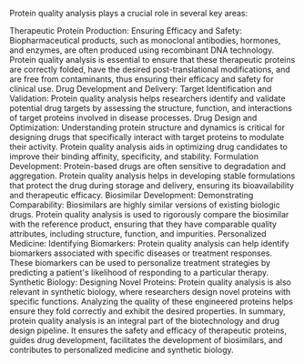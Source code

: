 Protein quality analysis plays a crucial role in several key areas:

Therapeutic Protein Production:
Ensuring Efficacy and Safety: Biopharmaceutical products, such as monoclonal antibodies, hormones, and enzymes, are often produced using recombinant DNA technology. Protein quality analysis is essential to ensure that these therapeutic proteins are correctly folded, have the desired post-translational modifications, and are free from contaminants, thus ensuring their efficacy and safety for clinical use.
Drug Development and Delivery:
Target Identification and Validation: Protein quality analysis helps researchers identify and validate potential drug targets by assessing the structure, function, and interactions of target proteins involved in disease processes.
Drug Design and Optimization: Understanding protein structure and dynamics is critical for designing drugs that specifically interact with target proteins to modulate their activity. Protein quality analysis aids in optimizing drug candidates to improve their binding affinity, specificity, and stability.
Formulation Development: Protein-based drugs are often sensitive to degradation and aggregation. Protein quality analysis helps in developing stable formulations that protect the drug during storage and delivery, ensuring its bioavailability and therapeutic efficacy.
Biosimilar Development:
Demonstrating Comparability: Biosimilars are highly similar versions of existing biologic drugs. Protein quality analysis is used to rigorously compare the biosimilar with the reference product, ensuring that they have comparable quality attributes, including structure, function, and impurities.
Personalized Medicine:
Identifying Biomarkers: Protein quality analysis can help identify biomarkers associated with specific diseases or treatment responses. These biomarkers can be used to personalize treatment strategies by predicting a patient's likelihood of responding to a particular therapy.
Synthetic Biology:
Designing Novel Proteins: Protein quality analysis is also relevant in synthetic biology, where researchers design novel proteins with specific functions. Analyzing the quality of these engineered proteins helps ensure they fold correctly and exhibit the desired properties.
In summary, protein quality analysis is an integral part of the biotechnology and drug design pipeline. It ensures the safety and efficacy of therapeutic proteins, guides drug development, facilitates the development of biosimilars, and contributes to personalized medicine and synthetic biology.
